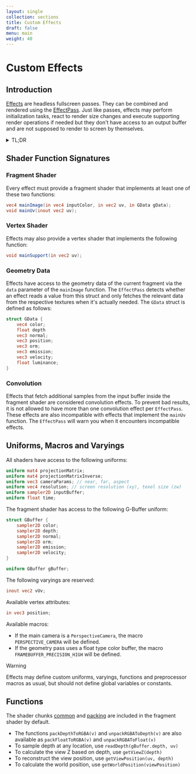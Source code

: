 ```yaml
---
layout: single
collection: sections
title: Custom Effects
draft: false
menu: main
weight: 40
---
```


# Custom Effects

## Introduction

[Effects]() are headless fullscreen passes. They can be combined and rendered using the [EffectPass](). Just like passes, effects may perform initialization tasks, react to render size changes and execute supporting render operations if needed but they don't have access to an output buffer and are not supposed to render to screen by themselves.

<details><summary>TL;DR</summary>
<p>

__shader.frag__

```glsl
uniform vec3 weights;

vec4 mainImage(const in vec4 inputColor, const in vec2 uv, const in GData gData) {

	return vec4(inputColor.rgb * weights, inputColor.a);

}
```

__CustomEffect.js__

```js
import { Uniform, Vector3 } from "three";
import { Effect } from "postprocessing";

// Tip: Use a bundler plugin like esbuild-plugin-glsl to import shaders as text.
import fragmentShader from "./shader.frag";

export class CustomEffect extends Effect {

	constructor() {

		super("CustomEffect");

		this.fragmentShader = fragmentShader;

		const uniforms = this.input.uniforms;
		uniforms.set("weights", new Uniform(new Vector3()));

	}

}

```

</p>
</details>

## Shader Function Signatures

### Fragment Shader

Every effect must provide a fragment shader that implements at least one of these two functions:

```glsl
vec4 mainImage(in vec4 inputColor, in vec2 uv, in GData gData);
void mainUv(inout vec2 uv);
```

### Vertex Shader

Effects may also provide a vertex shader that implements the following function:

```glsl
void mainSupport(in vec2 uv);
```

### Geometry Data

Effects have access to the geometry data of the current fragment via the `data` parameter of the `mainImage` function. The `EffectPass` detects whether an effect reads a value from this struct and only fetches the relevant data from the respective textures when it's actually needed. The `GData` struct is defined as follows:

```glsl
struct GData {
	vec4 color;
	float depth
	vec3 normal;
	vec3 position;
	vec3 orm;
	vec3 emission;
	vec3 velocity;
	float luminance;
}
```

### Convolution

Effects that fetch additional samples from the input buffer inside the fragment shader are considered convolution effects. To prevent bad results, it is not allowed to have more than one convolution effect per `EffectPass`. These effects are also incompatible with effects that implement the `mainUv` function. The `EffectPass` will warn you when it encounters incompatible effects.

## Uniforms, Macros and Varyings

All shaders have access to the following uniforms:

```glsl
uniform mat4 projectionMatrix;
uniform mat4 projectionMatrixInverse;
uniform vec3 cameraParams; // near, far, aspect
uniform vec4 resolution; // screen resolution (xy), texel size (zw)
uniform sampler2D inputBuffer;
uniform float time;
```

The fragment shader has access to the following G-Buffer uniform:

```glsl
struct GBuffer {
	sampler2D color;
	sampler2D depth;
	sampler2D normal;
	sampler2D orm;
	sampler2D emission;
	sampler2D velocity;
}

uniform GBuffer gBuffer;
```

The following varyings are reserved:

```glsl
inout vec2 vUv;
```

Available vertex attributes:

```glsl
in vec3 position;
```

Available macros:

- If the main camera is a `PerspectiveCamera`, the macro `PERSPECTIVE_CAMERA` will be defined.
- If the geometry pass uses a float type color buffer, the macro `FRAMEBUFFER_PRECISION_HIGH` will be defined.

> [!WARNING]
> Effects may define custom uniforms, varyings, functions and preprocessor macros as usual, but should not define global variables or constants.

## Functions

The shader chunks [common](https://github.com/mrdoob/three.js/blob/dev/src/renderers/shaders/ShaderChunk/common.glsl.js)
and [packing](https://github.com/mrdoob/three.js/blob/dev/src/renderers/shaders/ShaderChunk/packing.glsl.js) are included in the fragment shader by default.

* The functions `packDepthToRGBA(v)` and `unpackRGBAToDepth(v)` are also available as `packFloatToRGBA(v)` and `unpackRGBAToFloat(v)`
* To sample depth at any location, use `readDepth(gBuffer.depth, uv)`
* To calculate the view Z based on depth, use `getViewZ(depth)`
* To reconstruct the view position, use `getViewPosition(uv, depth)`
* To calculate the world position, use `getWorldPosition(viewPosition)`
